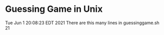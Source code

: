 # Guessing Game in Unix
Tue Jun  1 20:08:23 EDT 2021
There are this many lines in guessinggame.sh
21
